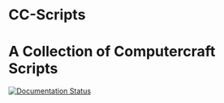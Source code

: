 # CC-Scripts
# A Collection of Computercraft Scripts

[![Documentation Status](https://readthedocs.org/projects/bittim-cc-scripts/badge/?version=latest)](https://bittim-cc-scripts.readthedocs.io/en/latest/?badge=latest)
